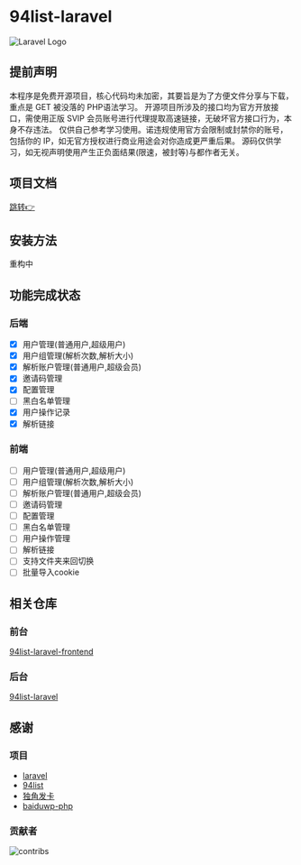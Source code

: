 # 94list-laravel

![Laravel Logo](https://raw.githubusercontent.com/laravel/art/master/logo-lockup/5%20SVG/2%20CMYK/1%20Full%20Color/laravel-logolockup-cmyk-red.svg)

## 提前声明

本程序是免费开源项目，核心代码均未加密，其要旨是为了方便文件分享与下载，重点是 GET 被没落的 PHP语法学习。
开源项目所涉及的接口均为官方开放接口，需使用正版 SVIP 会员账号进行代理提取高速链接，无破坏官方接口行为，本身不存违法。
仅供自己参考学习使用。诺违规使用官方会限制或封禁你的账号，包括你的 IP，如无官方授权进行商业用途会对你造成更严重后果。
源码仅供学习，如无视声明使用产生正负面结果(限速，被封等)与都作者无关。

## 项目文档

[跳转👉](https://blog.huankong.top/docs/94list-laravel)

## 安装方法

重构中

## 功能完成状态

### 后端

- [x] 用户管理(普通用户,超级用户)
- [x] 用户组管理(解析次数,解析大小)
- [x] 解析账户管理(普通用户,超级会员)
- [x] 邀请码管理
- [x] 配置管理
- [ ] 黑白名单管理
- [x] 用户操作记录
- [x] 解析链接

### 前端

- [ ] 用户管理(普通用户,超级用户)
- [ ] 用户组管理(解析次数,解析大小)
- [ ] 解析账户管理(普通用户,超级会员)
- [ ] 邀请码管理
- [ ] 配置管理
- [ ] 黑白名单管理
- [ ] 用户操作管理
- [ ] 解析链接
- [ ] 支持文件夹来回切换
- [ ] 批量导入cookie

## 相关仓库

### 前台

[94list-laravel-frontend](https://github.com/huankong233/94list-laravel-frontend)

### 后台

[94list-laravel](https://github.com/huankong233/94list-laravel)

## 感谢

### 项目

- [laravel](https://laravel.com)
- [94list](https://github.com/codehub666/94list)
- [独角发卡](https://github.com/assimon/dujiaoka)
- [baiduwp-php](https://github.com/yuantuo666/baiduwp-php)

### 贡献者

![contribs](https://contrib.rocks/image?repo=huankong233/94list-laravel)
